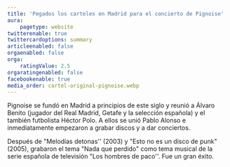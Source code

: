 ```yaml
---
title: 'Pegados los carteles en Madrid para el concierto de Pignoise'
aura:
    pagetype: website
twitterenable: true
twittercardoptions: summary
articleenabled: false
orgaenabled: false
orga:
    ratingValue: 2.5
orgaratingenabled: false
facebookenable: true
media_order: cartel-original-pignoise.webp
---
```


Pignoise se fundó en Madrid a principios de este siglo y reunió a Álvaro Benito (jugador del Real Madrid, Getafe y la selección española) y el también futbolista Héctor Polo. A ellos se  unió Pablo Alonso e inmediatamente empezaron a grabar discos y a dar conciertos.

Después de "Melodías detonas'' (2003) y "Esto no es un disco de punk" (2005), grabaron el tema "Nada que perdido" como tema musical de la serie española de televisión "Los hombres de paco''. Fue un gran éxito.